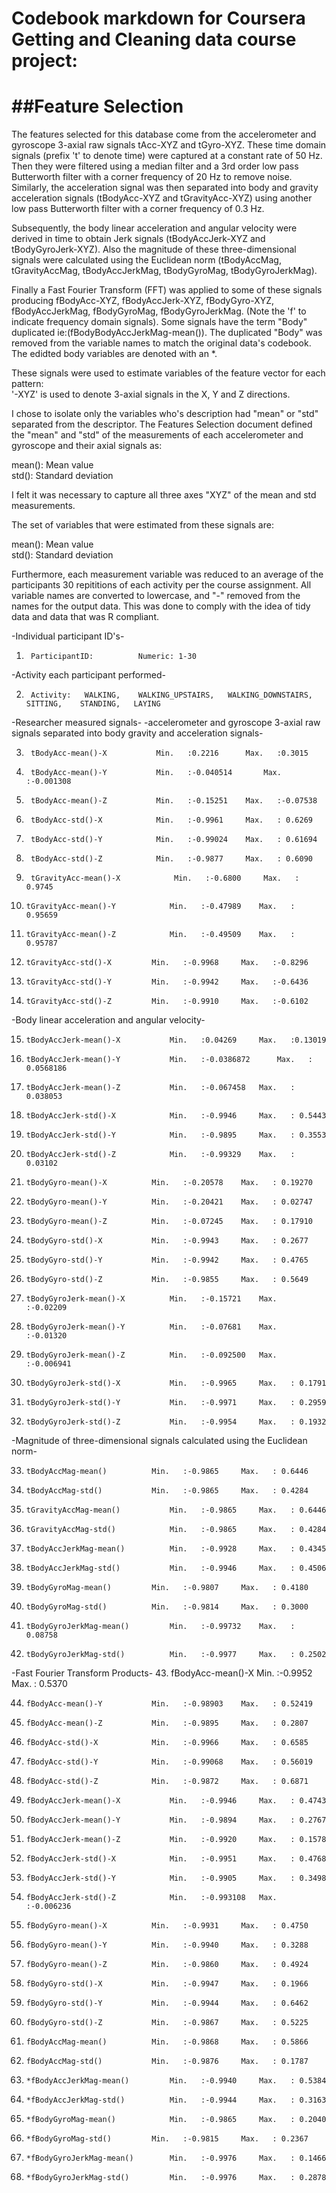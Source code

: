 # Codebook markdown for Coursera Getting and Cleaning data course project:

##Feature Selection 
=================

The features selected for this database come from the accelerometer and gyroscope 3-axial
raw signals tAcc-XYZ and tGyro-XYZ. These time domain signals (prefix 't' to denote time) 
were captured at a constant rate of 50 Hz. Then they were filtered using a median filter
and a 3rd order low pass Butterworth filter with a corner frequency of 20 Hz to remove 
noise. Similarly, the acceleration signal was then separated into body and gravity 
acceleration signals (tBodyAcc-XYZ and tGravityAcc-XYZ) using another low pass Butterworth
filter with a corner frequency of 0.3 Hz. 

Subsequently, the body linear acceleration and angular velocity were derived in time to 
obtain Jerk signals (tBodyAccJerk-XYZ and tBodyGyroJerk-XYZ). Also the magnitude of these 
three-dimensional signals were calculated using the Euclidean norm (tBodyAccMag, 
tGravityAccMag, tBodyAccJerkMag, tBodyGyroMag, tBodyGyroJerkMag). 

Finally a Fast Fourier Transform (FFT) was applied to some of these signals producing 
fBodyAcc-XYZ, fBodyAccJerk-XYZ, fBodyGyro-XYZ, fBodyAccJerkMag, fBodyGyroMag, 
fBodyGyroJerkMag. (Note the 'f' to indicate frequency domain signals). Some signals
have the term "Body" duplicated ie:(fBodyBodyAccJerkMag-mean()). The duplicated "Body"
was removed from the variable names to match the original data's codebook. The edidted
body variables are denoted with an *.

These signals were used to estimate variables of the feature vector for each pattern:  
'-XYZ' is used to denote 3-axial signals in the X, Y and Z directions.

I chose to isolate only the variables who's description had "mean" or "std" separated from
the descriptor. The Features Selection document defined the "mean" and "std" of the 
measurements of each accelerometer and gyroscope and their axial signals as:  

mean(): Mean value  
std(): Standard deviation  

I felt it was necessary to capture all three axes "XYZ" of the mean and std measurements.

The set of variables that were estimated from these signals are: 

mean(): Mean value  
std(): Standard deviation  


Furthermore, each measurement variable was reduced to an average of the participants
30 repititions of each activity per the course assignment.  All  variable names
are converted to lowercase, and "-" removed from the names for the output data.  This
was done to comply with the idea of tidy data and data that was R compliant.


-Individual participant ID's-

1.  	ParticipantID:			Numeric: 1-30

-Activity each participant performed-

2.  	Activity:	WALKING,	WALKING_UPSTAIRS,	WALKING_DOWNSTAIRS,	SITTING,	STANDING,	LAYING
	
-Researcher measured signals-
-accelerometer and gyroscope 3-axial raw signals separated into body gravity and acceleration signals-

3.  	tBodyAcc-mean()-X			Min.   :0.2216		Max.   :0.3015                    

4.  	tBodyAcc-mean()-Y			Min.   :-0.040514    	Max.   :-0.001308    

5.  	tBodyAcc-mean()-Z			Min.   :-0.15251  	Max.   :-0.07538    

6.  	tBodyAcc-std()-X			Min.   :-0.9961 	Max.   : 0.6269    

7.  	tBodyAcc-std()-Y			Min.   :-0.99024 	Max.   : 0.61694    

8.  	tBodyAcc-std()-Z			Min.   :-0.9877  	Max.   : 0.6090    

9.  	tGravityAcc-mean()-X			Min.   :-0.6800  	Max.   : 0.9745  

10. 	tGravityAcc-mean()-Y			Min.   :-0.47989  	Max.   : 0.95659  

11. 	tGravityAcc-mean()-Z			Min.   :-0.49509  	Max.   : 0.95787  
	
12. 	tGravityAcc-std()-X			Min.   :-0.9968  	Max.   :-0.8296  

13. 	tGravityAcc-std()-Y			Min.   :-0.9942  	Max.   :-0.6436  

14.  	tGravityAcc-std()-Z			Min.   :-0.9910  	Max.   :-0.6102  

-Body linear acceleration and angular velocity-

15. 	tBodyAccJerk-mean()-X			Min.   :0.04269  	Max.   :0.13019  
	
16. 	tBodyAccJerk-mean()-Y			Min.   :-0.0386872  	Max.   : 0.0568186  

17. 	tBodyAccJerk-mean()-Z			Min.   :-0.067458  	Max.   : 0.038053  

18. 	tBodyAccJerk-std()-X			Min.   :-0.9946  	Max.   : 0.5443  

19. 	tBodyAccJerk-std()-Y			Min.   :-0.9895  	Max.   : 0.3553  

20.  	tBodyAccJerk-std()-Z			Min.   :-0.99329  	Max.   : 0.03102  

21. 	tBodyGyro-mean()-X			Min.   :-0.20578  	Max.   : 0.19270  

22. 	tBodyGyro-mean()-Y			Min.   :-0.20421  	Max.   : 0.02747  

23. 	tBodyGyro-mean()-Z			Min.   :-0.07245  	Max.   : 0.17910  

24. 	tBodyGyro-std()-X			Min.   :-0.9943  	Max.   : 0.2677  

25. 	tBodyGyro-std()-Y			Min.   :-0.9942  	Max.   : 0.4765  

26. 	tBodyGyro-std()-Z			Min.   :-0.9855  	Max.   : 0.5649  

27. 	tBodyGyroJerk-mean()-X			Min.   :-0.15721  	Max.   :-0.02209  

28. 	tBodyGyroJerk-mean()-Y			Min.   :-0.07681  	Max.   :-0.01320  

29. 	tBodyGyroJerk-mean()-Z			Min.   :-0.092500  	Max.   :-0.006941  

30. 	tBodyGyroJerk-std()-X			Min.   :-0.9965  	Max.   : 0.1791  
	
31. 	tBodyGyroJerk-std()-Y			Min.   :-0.9971  	Max.   : 0.2959  

32. 	tBodyGyroJerk-std()-Z			Min.   :-0.9954  	Max.   : 0.1932  

-Magnitude of three-dimensional signals calculated using the Euclidean norm-

33. 	tBodyAccMag-mean()			Min.   :-0.9865  	Max.   : 0.6446  

34. 	tBodyAccMag-std()			Min.   :-0.9865  	Max.   : 0.4284  
	
35.  	tGravityAccMag-mean()			Min.   :-0.9865  	Max.   : 0.6446  

36. 	tGravityAccMag-std()			Min.   :-0.9865  	Max.   : 0.4284  

37. 	tBodyAccJerkMag-mean()			Min.   :-0.9928  	Max.   : 0.4345  

38. 	tBodyAccJerkMag-std()			Min.   :-0.9946  	Max.   : 0.4506  

39. 	tBodyGyroMag-mean()			Min.   :-0.9807  	Max.   : 0.4180  

40. 	tBodyGyroMag-std()			Min.   :-0.9814  	Max.   : 0.3000  

41. 	tBodyGyroJerkMag-mean()			Min.   :-0.99732  	Max.   : 0.08758  

42. 	tBodyGyroJerkMag-std()			Min.   :-0.9977  	Max.   : 0.2502  

-Fast Fourier Transform Products-
43. 	fBodyAcc-mean()-X			Min.   :-0.9952  	Max.   : 0.5370  

44. 	fBodyAcc-mean()-Y			Min.   :-0.98903  	Max.   : 0.52419  

45. 	fBodyAcc-mean()-Z			Min.   :-0.9895  	Max.   : 0.2807  

46. 	fBodyAcc-std()-X			Min.   :-0.9966  	Max.   : 0.6585  

47. 	fBodyAcc-std()-Y			Min.   :-0.99068  	Max.   : 0.56019  

48. 	fBodyAcc-std()-Z			Min.   :-0.9872  	Max.   : 0.6871  

49. 	fBodyAccJerk-mean()-X			Min.   :-0.9946  	Max.   : 0.4743  

50. 	fBodyAccJerk-mean()-Y			Min.   :-0.9894  	Max.   : 0.2767  

51. 	fBodyAccJerk-mean()-Z			Min.   :-0.9920 	Max.   : 0.1578  

52. 	fBodyAccJerk-std()-X			Min.   :-0.9951  	Max.   : 0.4768  

53. 	fBodyAccJerk-std()-Y			Min.   :-0.9905  	Max.   : 0.3498  

54. 	fBodyAccJerk-std()-Z			Min.   :-0.993108  	Max.   :-0.006236  

55. 	fBodyGyro-mean()-X			Min.   :-0.9931  	Max.   : 0.4750  

56. 	fBodyGyro-mean()-Y			Min.   :-0.9940  	Max.   : 0.3288  

57. 	fBodyGyro-mean()-Z			Min.   :-0.9860  	Max.   : 0.4924  

58. 	fBodyGyro-std()-X			Min.   :-0.9947  	Max.   : 0.1966  
	
59. 	fBodyGyro-std()-Y			Min.   :-0.9944  	Max.   : 0.6462  

60. 	fBodyGyro-std()-Z			Min.   :-0.9867  	Max.   : 0.5225  

61. 	fBodyAccMag-mean()			Min.   :-0.9868  	Max.   : 0.5866  

62. 	fBodyAccMag-std()			Min.   :-0.9876  	Max.   : 0.1787  

63. 	*fBodyAccJerkMag-mean()			Min.   :-0.9940  	Max.   : 0.5384  

64. 	*fBodyAccJerkMag-std()			Min.   :-0.9944  	Max.   : 0.3163  

65. 	*fBodyGyroMag-mean()			Min.   :-0.9865  	Max.   : 0.2040  

66. 	*fBodyGyroMag-std()			Min.   :-0.9815  	Max.   : 0.2367  

67. 	*fBodyGyroJerkMag-mean()		Min.   :-0.9976  	Max.   : 0.1466  

68.  	*fBodyGyroJerkMag-std()			Min.   :-0.9976  	Max.   : 0.2878  
